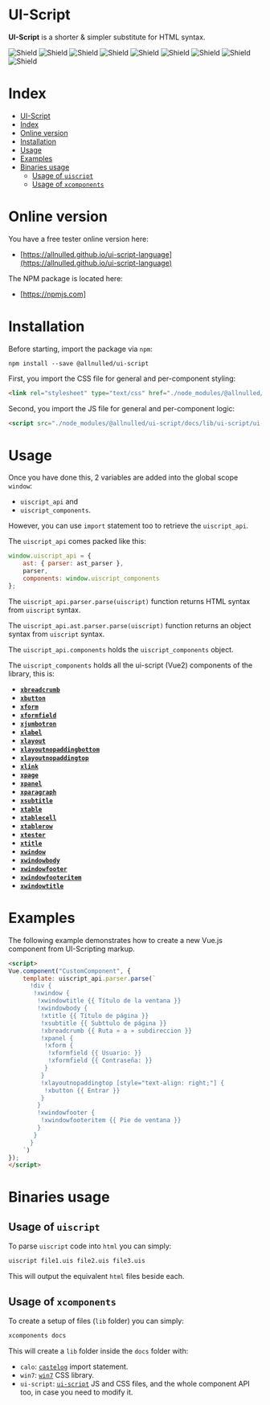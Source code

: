 # UI-Script


**UI-Script** is a shorter & simpler substitute for HTML syntax.

![Shield](https://img.shields.io/badge/Set_of_components-+20-green) ![Shield](https://img.shields.io/badge/HTML_substitute-optionally-green) ![Shield](https://img.shields.io/badge/Supports_es6_import_syntax-yes-green) ![Shield](https://img.shields.io/badge/Supports_es5_require_syntax-yes-green) ![Shield](https://img.shields.io/badge/Installable_by_command_line-2_binaries-green) ![Shield](https://img.shields.io/badge/Packed_with-browserify-green) ![Shield](https://img.shields.io/badge/Installable_via-npm-green) ![Shield](https://img.shields.io/badge/Binary_1-uiscript-green) ![Shield](https://img.shields.io/badge/Binary_2-xcomponents-green)


# Index

- [UI-Script](#ui-script)
- [Index](#index)
- [Online version](#online-version)
- [Installation](#installation)
- [Usage](#usage)
- [Examples](#examples)
- [Binaries usage](#binaries-usage)
  - [Usage of `uiscript`](#usage-of-uiscript)
  - [Usage of `xcomponents`](#usage-of-xcomponents)

# Online version

You have a free tester online version here:

- [https://allnulled.github.io/ui-script-language](https://allnulled.github.io/ui-script-language)


The NPM package is located here:

- [https://npmjs.com]

# Installation

Before starting, import the package via `npm`:

```
npm install --save @allnulled/ui-script
```

First, you import the CSS file for general and per-component styling:

```html
<link rel="stylesheet" type="text/css" href="./node_modules/@allnulled/ui-script/docs/lib/ui-script/ui-script.css" />
```

Second, you import the JS file for general and per-component logic:

```html
<script src="./node_modules/@allnulled/ui-script/docs/lib/ui-script/ui-script.js"></script>
```

# Usage

Once you have done this, 2 variables are added into the global scope `window`:
  - `uiscript_api` and
  - `uiscript_components`.

However, you can use `import` statement too to retrieve the `uiscript_api`.

The `uiscript_api` comes packed like this:

```js
window.uiscript_api = {
    ast: { parser: ast_parser },
    parser,
    components: window.uiscript_components
};
```

The `uiscript_api.parser.parse(uiscript)` function returns HTML syntax from `uiscript` syntax.

The `uiscript_api.ast.parser.parse(uiscript)` function returns an object syntax from `uiscript` syntax.

The `uiscript_api.components` holds the `uiscript_components` object.

The `uiscript_components` holds all the ui-script (Vue2) components of the library, this is:

- [**`xbreadcrumb`**](./docs/lib/ui-script/components/xbreadcrumb/xbreadcrumb.md)
- [**`xbutton`**](./docs/lib/ui-script/components/xbutton/xbutton.md)
- [**`xform`**](./docs/lib/ui-script/components/xform/xform.md)
- [**`xformfield`**](./docs/lib/ui-script/components/xformfield/xformfield.md)
- [**`xjumbotron`**](./docs/lib/ui-script/components/xjumbotron/xjumbotron.md)
- [**`xlabel`**](./docs/lib/ui-script/components/xlabel/xlabel.md)
- [**`xlayout`**](./docs/lib/ui-script/components/xlayout/xlayout.md)
- [**`xlayoutnopaddingbottom`**](./docs/lib/ui-script/components/xlayoutnopaddingbottom/xlayoutnopaddingbottom.md)
- [**`xlayoutnopaddingtop`**](./docs/lib/ui-script/components/xlayoutnopaddingtop/xlayoutnopaddingtop.md)
- [**`xlink`**](./docs/lib/ui-script/components/xlink/xlink.md)
- [**`xpage`**](./docs/lib/ui-script/components/xpage/xpage.md)
- [**`xpanel`**](./docs/lib/ui-script/components/xpanel/xpanel.md)
- [**`xparagraph`**](./docs/lib/ui-script/components/xparagraph/xparagraph.md)
- [**`xsubtitle`**](./docs/lib/ui-script/components/xsubtitle/xsubtitle.md)
- [**`xtable`**](./docs/lib/ui-script/components/xtable/xtable.md)
- [**`xtablecell`**](./docs/lib/ui-script/components/xtablecell/xtablecell.md)
- [**`xtablerow`**](./docs/lib/ui-script/components/xtablerow/xtablerow.md)
- [**`xtester`**](./docs/lib/ui-script/components/xtester/xtester.md)
- [**`xtitle`**](./docs/lib/ui-script/components/xtitle/xtitle.md)
- [**`xwindow`**](./docs/lib/ui-script/components/xwindow/xwindow.md)
- [**`xwindowbody`**](./docs/lib/ui-script/components/xwindowbody/xwindowbody.md)
- [**`xwindowfooter`**](./docs/lib/ui-script/components/xwindowfooter/xwindowfooter.md)
- [**`xwindowfooteritem`**](./docs/lib/ui-script/components/xwindowfooteritem/xwindowfooteritem.md)
- [**`xwindowtitle`**](./docs/lib/ui-script/components/xwindowtitle/xwindowtitle.md)

# Examples

The following example demonstrates how to create a new Vue.js component from UI-Scripting markup.

```html
<script>
Vue.component("CustomComponent", {
    template: uiscript_api.parser.parse(`
      !div {
       !xwindow {
        !xwindowtitle {{ Título de la ventana }}
        !xwindowbody {
         !xtitle {{ Título de página }}
         !xsubtitle {{ Subttulo de página }}
         !xbreadcrumb {{ Ruta » a » subdireccion }}
         !xpanel {
          !xform {
           !xformfield {{ Usuario: }}
           !xformfield {{ Contraseña: }}
          }
         }
         !xlayoutnopaddingtop [style="text-align: right;"] {
          !xbutton {{ Entrar }}
         }
        }
        !xwindowfooter {
         !xwindowfooteritem {{ Pie de ventana }}
        }
       }
      }
    `)
});
</script>
```

# Binaries usage

## Usage of `uiscript`

To parse `uiscript` code into `html` you can simply:

```sh
uiscript file1.uis file2.uis file3.uis
```

This will output the equivalent `html` files beside each.

## Usage of `xcomponents`

To create a setup of files (`lib` folder) you can simply:

```sh
xcomponents docs
```

This will create a `lib` folder inside the `docs` folder with:

  - `calo`: [`castelog`](https://github.com/allnulled/castelog) import statement.
  - `win7`: [`win7`](https://khang-nd.github.io/7.css/) CSS library.
  - `ui-script`: [`ui-script`](.) JS and CSS files, and the whole component API too, in case you need to modify it.